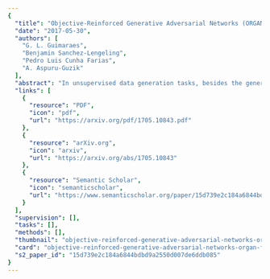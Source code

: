 ```yaml
---
{
  "title": "Objective-Reinforced Generative Adversarial Networks (ORGAN) for Sequence Generation Models",
  "date": "2017-05-30",
  "authors": [
    "G. L. Guimaraes",
    "Benjamin Sanchez-Lengeling",
    "Pedro Luis Cunha Farias",
    "A. Aspuru-Guzik"
  ],
  "abstract": "In unsupervised data generation tasks, besides the generation of a sample based on previous observations, one would often like to give hints to the model in order to bias the generation towards desirable metrics. We propose a method that combines Generative Adversarial Networks (GANs) and reinforcement learning (RL) in order to accomplish exactly that. While RL biases the data generation process towards arbitrary metrics, the GAN component of the reward function ensures that the model still remembers information learned from data. We build upon previous results that incorporated GANs and RL in order to generate sequence data and test this model in several settings for the generation of molecules encoded as text sequences (SMILES) and in the context of music generation, showing for each case that we can effectively bias the generation process towards desired metrics.",
  "links": [
    {
      "resource": "PDF",
      "icon": "pdf",
      "url": "https://arxiv.org/pdf/1705.10843.pdf"
    },
    {
      "resource": "arXiv.org",
      "icon": "arxiv",
      "url": "https://arxiv.org/abs/1705.10843"
    },
    {
      "resource": "Semantic Scholar",
      "icon": "semanticscholar",
      "url": "https://www.semanticscholar.org/paper/15d739e2c184a6844bdbd9a2550d007de6ddb085"
    }
  ],
  "supervision": [],
  "tasks": [],
  "methods": [],
  "thumbnail": "objective-reinforced-generative-adversarial-networks-organ-for-sequence-generation-models-thumb.jpg",
  "card": "objective-reinforced-generative-adversarial-networks-organ-for-sequence-generation-models-card.jpg",
  "s2_paper_id": "15d739e2c184a6844bdbd9a2550d007de6ddb085"
}
---
```


